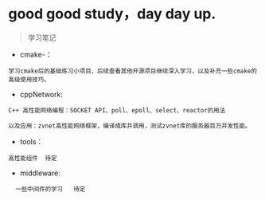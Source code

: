 # good good study，day day up.

> 学习笔记

* cmake-：

```
学习cmake后的基础练习小项目，后续查看其他开源项目继续深入学习，以及补充一些cmake的高级使用技巧。
```

* cppNetwork:

```
C++ 高性能网络编程：SOCKET API、poll、epoll、select、reactor的用法

以及应用：zvnet高性能网络框架，编译成库并调用，测试zvnet库的服务器百万并发性能。
```

* tools：

```
高性能组件  待定
```

* middleware:

```
  一些中间件的学习   待定
```
